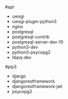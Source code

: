 #apt
+ uwsgi
+ uwsgi-plugin-python3
+ nginx
+ postgresql
+ postgresql-contrib
+ postgresql-server-dev-10
+ python3-dev
+ python3-psycopg2
+ libpq-dev

#pip3
+ django
+ djangorestframework
+ djangorestframework-jwt
+ psycopg2

